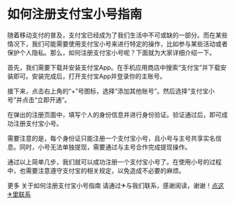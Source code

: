 # 如何注册支付宝小号指南

随着移动支付的普及，支付宝已经成为了我们生活中不可或缺的一部分。而在某些情况下，我们可能需要使用支付宝小号来进行特定的操作，比如参与某些活动或者保护个人隐私。那么，如何注册支付宝小号呢？下面就为大家详细介绍一下。

首先，我们需要下载并安装支付宝App。在手机应用商店中搜索“支付宝”并下载安装即可。安装完成后，打开支付宝App并登录你的主账号。

接下来，点击右上角的“+”号图标，选择“添加其他账号”。然后选择“支付宝小号”并点击“立即开通”。

在弹出的注册页面中，填写个人的身份信息并进行身份验证。验证通过后，即可成功注册支付宝小号。

需要注意的是，每个身份证只能注册一个支付宝小号，且小号与主号共享实名信息。同时，小号无法单独提现，需要通过与主号合作完成提现操作。

通过以上简单几步，我们就可以成功注册一个支付宝小号了。在使用小号的过程中，也需要注意遵守支付宝的相关规定，以免造成不必要的麻烦。

更多 关于如何注册支付宝小号指南 请通过✈与我们联系，感谢阅读，谢谢！[点这✈里联系](https://ss.k02.cc)